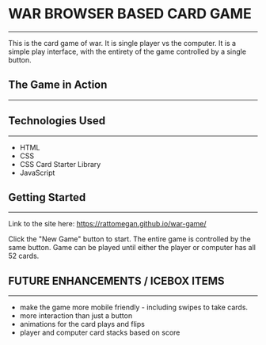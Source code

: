 # WAR BROWSER BASED CARD GAME
---
This is the card game of war. It is single player vs the computer. It is a simple play interface, with the entirety of the game controlled by a single button.

## The Game in Action
---

## Technologies Used
---
- HTML
- CSS
- CSS Card Starter Library
- JavaScript

## Getting Started
---
Link to the site here: https://rattomegan.github.io/war-game/

Click the "New Game" button to start. The entire game is controlled by the same button. Game can be played until either the player or computer has all 52 cards.

## FUTURE ENHANCEMENTS / ICEBOX ITEMS
--- 
- make the game more mobile friendly - including swipes to take cards.
- more interaction than just a button
- animations for the card plays and flips
- player and computer card stacks based on score


